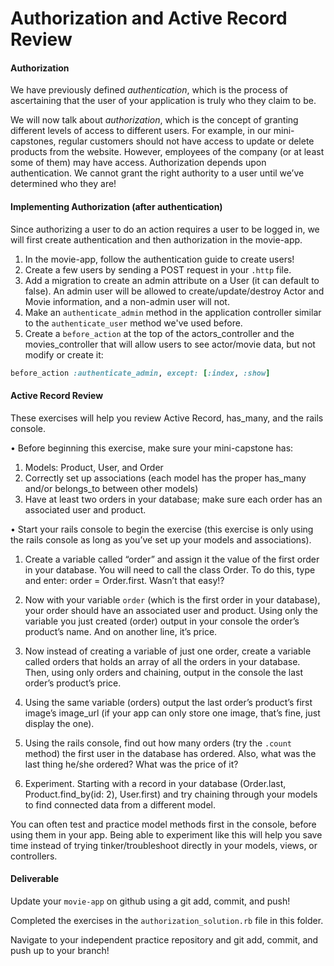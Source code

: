 # Authorization and Active Record Review

#### Authorization

We have previously defined _authentication_, which is the process of ascertaining that the user of your application is truly who they claim to be.

We will now talk about _authorization_, which is the concept of granting different levels of access to different users. For example, in our mini-capstones, regular customers should not have access to update or delete products from the website. However, employees of the company (or at least some of them) may have access. Authorization depends upon authentication. We cannot grant the right authority to a user until we’ve determined who they are!

#### Implementing Authorization (after authentication)

Since authorizing a user to do an action requires a user to be logged in, we will first create authentication and then authorization in the movie-app.

1. In the movie-app, follow the authentication guide to create users!
2. Create a few users by sending a POST request in your `.http` file.
3. Add a migration to create an admin attribute on a User (it can default to false). An admin user will be allowed to create/update/destroy Actor and Movie information, and a non-admin user will not.
4. Make an `authenticate_admin` method in the application controller similar to the `authenticate_user` method we've used before.
5. Create a `before_action` at the top of the actors_controller and the movies_controller that will allow users to see actor/movie data, but not modify or create it:

```ruby
before_action :authenticate_admin, except: [:index, :show]
```

#### Active Record Review

These exercises will help you review Active Record, has_many, and the rails console.

• Before beginning this exercise, make sure your mini-capstone has:

1. Models: Product, User, and Order
2. Correctly set up associations (each model has the proper has_many and/or belongs_to between other models)
3. Have at least two orders in your database; make sure each order has an associated user and product.

• Start your rails console to begin the exercise (this exercise is only using the rails console as long as you’ve set up your models and associations).

1. Create a variable called “order” and assign it the value of the first order in your database. You will need to call the class Order. To do this, type and enter: order = Order.first. Wasn’t that easy!?

2. Now with your variable `order` (which is the first order in your database), your order should have an associated user and product. Using only the variable you just created (order) output in your console the order’s product’s name. And on another line, it’s price.

3. Now instead of creating a variable of just one order, create a variable called orders that holds an array of all the orders in your database. Then, using only orders and chaining, output in the console the last order’s product’s price.

4. Using the same variable (orders) output the last order’s product’s first image’s image_url (if your app can only store one image, that’s fine, just display the one).

5. Using the rails console, find out how many orders (try the `.count` method) the first user in the database has ordered. Also, what was the last thing he/she ordered? What was the price of it?

6. Experiment. Starting with a record in your database (Order.last, Product.find_by(id: 2), User.first) and try chaining through your models to find connected data from a different model.

You can often test and practice model methods first in the console, before using them in your app. Being able to experiment like this will help you save time instead of trying tinker/troubleshoot directly in your models, views, or controllers.

#### Deliverable

Update your `movie-app` on github using a git add, commit, and push!

Completed the exercises in the `authorization_solution.rb` file in this folder.

Navigate to your independent practice repository and git add, commit, and push up to your branch!

